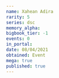 ```yaml
---
name: Xahean Adira
rarity: 5
series: dsc
memory_alpha:
bigbook_tier: -1
events: 0
in_portal:
date: 08/04/2021
obtained: Event
mega: true
published: true
---
```



